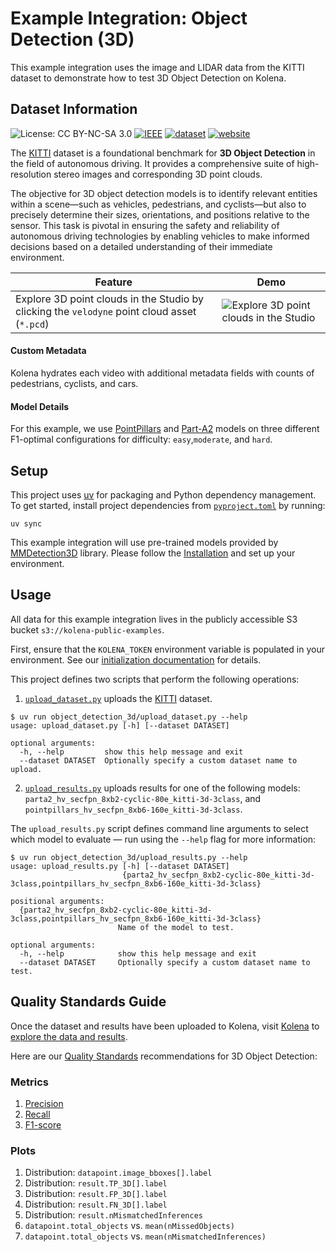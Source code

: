 # Example Integration: Object Detection (3D)

This example integration uses the image and LIDAR data from the KITTI dataset to
demonstrate how to test 3D Object Detection on Kolena.

## Dataset Information

![License: CC BY-NC-SA 3.0](https://licensebuttons.net/l/by-nc-sa/3.0/80x15.png)
[![IEEE](https://img.shields.io/badge/IEEE-6248074-b31b1b.svg)](https://ieeexplore.ieee.org/document/6248074)
[![dataset](https://img.shields.io/badge/dataset-KITTI-green.svg)](https://www.cvlibs.net/datasets/kitti/eval_object.php?obj_benchmark=3d)
[![website](https://img.shields.io/badge/website-KITTI-green.svg)](https://www.cvlibs.net/datasets/kitti/index.php)

The [KITTI](https://www.cvlibs.net/datasets/kitti/index.php) dataset is a foundational benchmark for **3D Object
Detection** in the field of autonomous driving. It provides a comprehensive suite of high-resolution stereo images and
corresponding 3D point clouds.

The objective for 3D object detection models is to identify relevant entities within a scene—such as vehicles,
pedestrians, and cyclists—but also to precisely determine their sizes, orientations, and positions relative to the
sensor. This task is pivotal in ensuring the safety and reliability of autonomous driving technologies by enabling
vehicles to make informed decisions based on a detailed understanding of their immediate environment.

| Feature                                                                                      | Demo                                                                                                                         |
|----------------------------------------------------------------------------------------------|------------------------------------------------------------------------------------------------------------------------------|
| Explore 3D point clouds in the Studio by clicking the `velodyne` point cloud asset (`*.pcd`) | ![Explore 3D point clouds in the Studio](https://kolena-public-assets.s3.us-west-2.amazonaws.com/gifs/kitti-point-cloud.gif) |

#### Custom Metadata

Kolena hydrates each video with additional metadata fields with counts of pedestrians, cyclists, and cars.

#### Model Details

For this example, we use [PointPillars](https://arxiv.org/abs/1812.05784)
and [Part-A2](https://arxiv.org/abs/1907.03670) models on three different
F1-optimal configurations for difficulty: `easy`,`moderate`, and `hard`.

## Setup

This project uses [uv](https://docs.astral.sh/uv/) for packaging and Python dependency management. To get started,
install project dependencies from [`pyproject.toml`](./pyproject.toml) by running:

```shell
uv sync
```

This example integration will use pre-trained models provided by
[MMDetection3D](https://github.com/open-mmlab/mmdetection3d/blob/main/docs/en/model_zoo.md) library.
Please follow the [Installation](https://mmdetection3d.readthedocs.io/en/latest/get_started.html#installation)
and set up your environment.

## Usage

All data for this example integration lives in the publicly accessible S3 bucket `s3://kolena-public-examples`.

First, ensure that the `KOLENA_TOKEN` environment variable is populated in your environment. See our
[initialization documentation](https://docs.kolena.com/installing-kolena/#initialization) for details.

This project defines two scripts that perform the following operations:

1. [`upload_dataset.py`](object_detection_3d/upload_dataset.py) uploads
   the [KITTI](https://www.cvlibs.net/datasets/kitti/eval_object.php?obj_benchmark=3d) dataset.

```shell
$ uv run object_detection_3d/upload_dataset.py --help
usage: upload_dataset.py [-h] [--dataset DATASET]

optional arguments:
  -h, --help         show this help message and exit
  --dataset DATASET  Optionally specify a custom dataset name to upload.
```

2. [`upload_results.py`](object_detection_3d/upload_results.py) uploads results for one of the following
   models: `parta2_hv_secfpn_8xb2-cyclic-80e_kitti-3d-3class`, and `pointpillars_hv_secfpn_8xb6-160e_kitti-3d-3class`.

The `upload_results.py` script defines command line arguments to select which model to evaluate — run using the
`--help` flag for more information:

```shell
$ uv run object_detection_3d/upload_results.py --help
usage: upload_results.py [-h] [--dataset DATASET]
                         {parta2_hv_secfpn_8xb2-cyclic-80e_kitti-3d-3class,pointpillars_hv_secfpn_8xb6-160e_kitti-3d-3class}

positional arguments:
  {parta2_hv_secfpn_8xb2-cyclic-80e_kitti-3d-3class,pointpillars_hv_secfpn_8xb6-160e_kitti-3d-3class}
                        Name of the model to test.

optional arguments:
  -h, --help            show this help message and exit
  --dataset DATASET     Optionally specify a custom dataset name to test.
```

## Quality Standards Guide

Once the dataset and results have been uploaded to Kolena, visit [Kolena](https://app.kolena.com/redirect/) to
[explore the data and results](https://docs.kolena.com/dataset/quickstart/#step-3-explore-data-and-results).

Here are our [Quality Standards](https://docs.kolena.com/dataset/core-concepts/quality-standard/) recommendations for 3D
Object Detection:

### Metrics

1. [Precision](https://docs.kolena.com/metrics/precision)
2. [Recall](https://docs.kolena.com/metrics/recall)
3. [F1-score](https://docs.kolena.com/metrics/f1-score)

### Plots

1. Distribution: `datapoint.image_bboxes[].label`
2. Distribution: `result.TP_3D[].label`
3. Distribution: `result.FP_3D[].label`
4. Distribution: `result.FN_3D[].label`
5. Distribution: `result.nMismatchedInferences`
6. `datapoint.total_objects` vs. `mean(nMissedObjects)`
7. `datapoint.total_objects` vs. `mean(nMismatchedInferences)`
